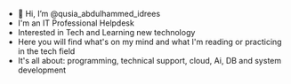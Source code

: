 - 👋 Hi, I’m @qusia_abdulhammed_idrees
- I'm an IT Professional Helpdesk
- Interested in Tech and Learning new technology
- Here you will find what's on my mind and what I'm reading or practicing in the tech field
- It's all about: programming, technical support, cloud, Ai, DB and system development

<!---
qusai1a1/qusai1a1 is a ✨ special ✨ repository because its `README.md` (this file) appears on your GitHub profile.
You can click the Preview link to take a look at your changes.
--->
